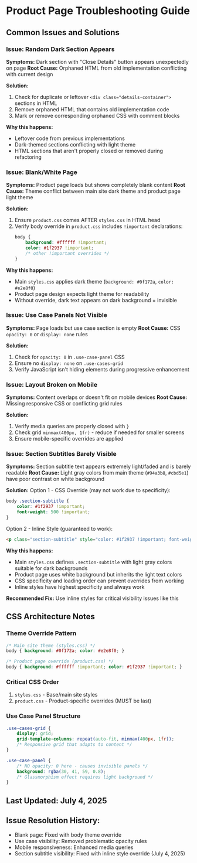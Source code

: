 # Product Page Troubleshooting Guide

## Common Issues and Solutions

### Issue: Random Dark Section Appears
**Symptoms:** Dark section with "Close Details" button appears unexpectedly on page
**Root Cause:** Orphaned HTML from old implementation conflicting with current design

**Solution:**
1. Check for duplicate or leftover `<div class="details-container">` sections in HTML
2. Remove orphaned HTML that contains old implementation code
3. Mark or remove corresponding orphaned CSS with comment blocks

**Why this happens:**
- Leftover code from previous implementations
- Dark-themed sections conflicting with light theme
- HTML sections that aren't properly closed or removed during refactoring

### Issue: Blank/White Page
**Symptoms:** Product page loads but shows completely blank content
**Root Cause:** Theme conflict between main site dark theme and product page light theme

**Solution:**
1. Ensure `product.css` comes AFTER `styles.css` in HTML head
2. Verify body override in `product.css` includes `!important` declarations:
   ```css
   body {
       background: #ffffff !important;
       color: #1f2937 !important;
       /* other !important overrides */
   }
   ```

**Why this happens:**
- Main `styles.css` applies dark theme (`background: #0f172a`, `color: #e2e8f0`)
- Product page design expects light theme for readability
- Without override, dark text appears on dark background = invisible

### Issue: Use Case Panels Not Visible
**Symptoms:** Page loads but use case section is empty
**Root Cause:** CSS `opacity: 0` or `display: none` rules

**Solution:**
1. Check for `opacity: 0` in `.use-case-panel` CSS
2. Ensure no `display: none` on `.use-cases-grid`
3. Verify JavaScript isn't hiding elements during progressive enhancement

### Issue: Layout Broken on Mobile
**Symptoms:** Content overlaps or doesn't fit on mobile devices
**Root Cause:** Missing responsive CSS or conflicting grid rules

**Solution:**
1. Verify media queries are properly closed with `}`
2. Check grid `minmax(400px, 1fr)` - reduce if needed for smaller screens
3. Ensure mobile-specific overrides are applied

### Issue: Section Subtitles Barely Visible
**Symptoms:** Section subtitle text appears extremely light/faded and is barely readable
**Root Cause:** Light gray colors from main theme (`#94a3b8`, `#cbd5e1`) have poor contrast on white background

**Solution:**
Option 1 - CSS Override (may not work due to specificity):
```css
body .section-subtitle {
    color: #1f2937 !important;
    font-weight: 500 !important;
}
```

Option 2 - Inline Style (guaranteed to work):
```html
<p class="section-subtitle" style="color: #1f2937 !important; font-weight: 500;">
```

**Why this happens:**
- Main `styles.css` defines `.section-subtitle` with light gray colors suitable for dark backgrounds
- Product page uses white background but inherits the light text colors
- CSS specificity and loading order can prevent overrides from working
- Inline styles have highest specificity and always work

**Recommended Fix:** Use inline styles for critical visibility issues like this

## CSS Architecture Notes

### Theme Override Pattern
```css
/* Main site theme (styles.css) */
body { background: #0f172a; color: #e2e8f0; }

/* Product page override (product.css) */
body { background: #ffffff !important; color: #1f2937 !important; }
```

### Critical CSS Order
1. `styles.css` - Base/main site styles
2. `product.css` - Product-specific overrides (MUST be last)

### Use Case Panel Structure
```css
.use-cases-grid {
    display: grid;
    grid-template-columns: repeat(auto-fit, minmax(400px, 1fr));
    /* Responsive grid that adapts to content */
}

.use-case-panel {
    /* NO opacity: 0 here - causes invisible panels */
    background: rgba(30, 41, 59, 0.8);
    /* Glassmorphism effect requires light background */
}
```

## Last Updated: July 4, 2025
## Issue Resolution History:
- Blank page: Fixed with body theme override
- Use case visibility: Removed problematic opacity rules
- Mobile responsiveness: Enhanced media queries
- Section subtitle visibility: Fixed with inline style override (July 4, 2025)
